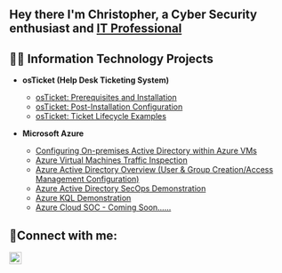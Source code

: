  
<h2>Hey there I'm Christopher, a Cyber Security enthusiast and <a href="https://www.linkedin.com/in/chriswhernandez/">IT Professional</a></h2>

<h2>👨‍💻 Information Technology Projects</h2>

- <b>osTicket (Help Desk Ticketing System)</b>
  - [osTicket: Prerequisites and Installation](https://github.com/chriswhernandez/osTicket-Installation)
  - [osTicket: Post-Installation Configuration](https://github.com/chriswhernandez/osTicket-Configuration)
  - [osTicket: Ticket Lifecycle Examples](https://github.com/chriswhernandez/osTicket-Ticket-Lifecycle-Examples)
  
- <b>Microsoft Azure</b>
  - [Configuring On-premises Active Directory within Azure VMs](https://github.com/chriswhernandez/Active-Directory-Configuration/blob/ba179ad59c32037972597371f3f31f61fc6277f1/README.md)
  - [Azure Virtual Machines Traffic Inspection](https://github.com/chriswhernandez/Azure-Networks-and-Protocols)
  - [Azure Active Directory Overview (User & Group Creation/Access Management Configuration)](https://github.com/chriswhernandez/Azure-AD-Overview)
  - [Azure Active Directory SecOps Demonstration](https://github.com/chriswhernandez/Azure-Sec-Ops)
  - [Azure KQL Demonstration](https://github.com/chriswhernandez/Azure-KQL-Demo)
  - [Azure Cloud SOC - Coming Soon......](https://github.com/chriswhernandez/Azure-Cloud-SOC)

<h2>🤳Connect with me:</h2>

[<img align="left" alt="Chris | LinkedIn" width="22px" src="https://cdn.jsdelivr.net/npm/simple-icons@v3/icons/linkedin.svg" />][linkedin]

[linkedin]: https://www.linkedin.com/in/chriswhernandez/

<!--

**chriswhernandez/chriswhernandez** is a ✨ _special_ ✨ repository because its `README.md` (this file) appears on your GitHub profile.

Here are some ideas to get you started:

- 🔭 I’m currently working on ...
- 🌱 I’m currently learning ...
- 👯 I’m looking to collaborate on ...
- 🤔 I’m looking for help with ...
- 💬 Ask me about ...
- 📫 How to reach me: ...
- 😄 Pronouns: ...
- ⚡ Fun fact: ...
-->
